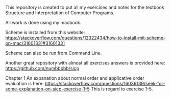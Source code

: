 This repository is created to put all my exercises and notes for the textbook Structure and Interpretation of Computer Programs.

All work is done using my macbook.

Scheme is installed from this website: https://stackoverflow.com/questions/12322434/how-to-install-mit-scheme-on-mac/31601331#31601331

Scheme can also be run from Command Line.

Another great repository with almost all exercises answers is provided here: https://github.com/numbbbbb/sicp

Chapter 1
An expanation about normal order and applicative order evaluation is here: https://stackoverflow.com/questions/16036139/seek-for-some-explanation-on-sicp-exercise-1-5 This is regard to exercise 1-5.
